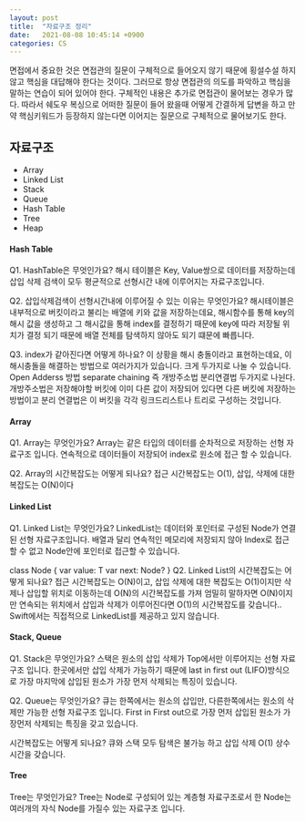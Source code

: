 ```yaml
---
layout: post
title:  "자료구조 정리"
date:   2021-08-08 10:45:14 +0900
categories: CS
---
```

면접에서 중요한 것은 면접관의 질문이 구체적으로 들어오지 않기 때문에 횡설수설 하지 않고 핵심을 대답해야 한다는 것이다. 그러므로 항상 면접관의 의도를 파악하고 핵심을 말하는 연습이 되어 있어야 한다. 구체적인 내용은 추가로 면접관이 물어보는 경우가 많다. 따라서 쉐도우 복싱으로 어떠한 질문이 들어 왔을때 어떻게 간결하게 답변을 하고 만약 핵심키워드가 등장하지 않는다면 이어지는 질문으로 구체적으로 물어보기도 한다.

## 자료구조
- Array
- Linked List
- Stack
- Queue
- Hash Table
- Tree
- Heap


#### Hash Table
Q1. HashTable은 무엇인가요?
해시 테이블은 Key, Value쌍으로 데이터를 저장하는데 삽입 삭제 검색이 모두 평균적으로 선형시간 내에 이루어지는 자료구조입니다.

Q2. 삽입삭제검색이 선형시간내에 이루어질 수 있는 이유는 무엇인가요?
해시테이블은 내부적으로 버킷이라고 불리는 배열에 키와 값을 저장하는데요, 해시함수를 통해 key의 해시 값을 생성하고 그 해시값을 통해 index를 결정하기 때문에 key에 따라 저장될 위치가 결정 되기 때문에 배열 전체를 탐색하지 않아도 되기 떄문에 빠릅니다.

Q3. index가 같아진다면 어떻게 하나요?
이 상황을 해시 충돌이라고 표현하는데요, 이 해시충돌을 해결하는 방법으로 여러가지가 있습니다. 크게 두가지로 나눌 수 있습니다. Open Adderss 방법 separate chaining 즉 개방주소법 분리연결법 두가지로 나뉜다. 개방주소법은 저장해야할 버킷에 이미 다른 값이 저장되어 있다면 다른 버킷에 저장하는 방법이고 분리 연결법은 이 버킷을 각각 링크드리스트나 트리로 구성하는 것입니다.

#### Array
Q1. Array는 무엇인가요?
Array는 같은 타입의 데이터를 순차적으로 저장하는 선형 자료구조 입니다. 연속적으로 데이터들이 저장되어 index로 원소에 접근 할 수 있습니다.

Q2. Array의 시간복잡도는 어떻게 되나요?
접근 시간복잡도는 O(1), 삽입, 삭제에 대한 복잡도는 O(N)이다

#### Linked List
Q1. Linked List는 무엇인가요?
LinkedList는 데이터와 포인터로 구성된 Node가 연결된 선형 자료구조입니다. 배열과 달리 연속적인 메모리에 저장되지 않아 Index로 접근 할 수 없고 Node안에 포인터로 접근할 수 있습니다.

class Node<T> {
    var value: T
    var next: Node<T>?
}
Q2. Linked List의 시간복잡도는 어떻게 되나요?
접근 시간복잡도는 O(N)이고, 삽입 삭제에 대한 복잡도는 O(1)이지만 삭제나 삽입할 위치로 이동하는데 O(N)의 시간복잡도를 가져 엄밀히 말하자면 O(N)이지만 연속되는 위치에서 삽입과 삭제가 이루어진다면 O(1)의 시간복잡도를 갖습니다..
Swift에서는 직접적으로 LinkedList를 제공하고 있지 않습니다.

#### Stack, Queue
Q1. Stack은 무엇인가요?
스택은 원소의 삽입 삭제가 Top에서만 이루어지는 선형 자료구조 입니다. 한곳에서만 삽입 삭제가 가능하기 때문에 last in first out (LIFO)방식으로 가장 마지막에 삽입된 원소가 가장 먼저 삭제되는 특징이 있습니다.

Q2. Queue는 무엇인가요?
큐는 한쪽에서는 원소의 삽입만, 다른한쪽에서는 원소의 삭제만 가능한 선형 자료구조 입니다. First in First out으로 가장 먼저 삽입된 원소가 가장먼저 삭제되는 특징을 갖고 있습니다.

시간복잡도는 어떻게 되나요?
큐와 스택 모두 탐색은 불가능 하고 삽입 삭제 O(1) 상수시간을 갖습니다.

#### Tree
Tree는 무엇인가요?
Tree는 Node로 구성되어 있는 계층형 자료구조로서 한 Node는 여러개의 자식 Node를 가질수 있는 자료구조 입니다.